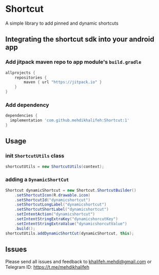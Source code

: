 # Shortcut
A simple library to add pinned and dynamic shortcuts

## Integrating the shortcut sdk into your android app
### Add jitpack maven repo to app module's `build.gradle`

```gradle
allprojects {
    repositories {
        maven { url "https://jitpack.io" }
    }
}
```
### Add dependency

```gradle
dependencies {
  implementation 'com.github.mehdikhalifeh:Shortcut:1'
}
```

## Usage
### init `ShortcutUtils` class

```java
shortcutUtils = new ShortcutUtils(context);
```

### adding a `DynamicShortCut`

```java
Shortcut dynamicShortcut = new Shortcut.ShortcutBuilder()
    .setShortcutIcon(R.drawable.icon)
    .setShortcutId("dynamicshortcut")
    .setShortcutLongLabel("dynamicshortcut")
    .setShortcutShortLabel("dynamicshortcut")
    .setIntentAction("dynamicshortcut")
    .setIntentStringExtraKey("dynamicshorcutKey")
    .setIntentStringExtraValue("dynamicshorcutValue")
    .build();
shortcutUtils.addDynamicShortCut(dynamicShortcut, this);
```

## Issues

Please send all issues and feedback to khalifeh.mehdi@gmail.com or Telegram ID: https://t.me/mehdikhalifeh
